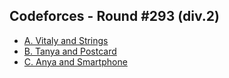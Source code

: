 ## Codeforces - Round #293 (div.2)
- [A. Vitaly and Strings](http://codeforces.com/contest/518/problem/A)
- [B. Tanya and Postcard](http://codeforces.com/contest/518/problem/B)
- [C. Anya and Smartphone](http://codeforces.com/contest/518/problem/C)
